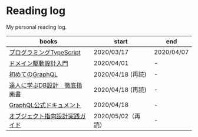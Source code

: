 # Reading log

My personal reading log.

|books|start|end|
|---|---|---|
|[プログラミングTypeScript](https://github.com/kawamataryo/reading-log/tree/master/%E3%83%97%E3%83%AD%E3%82%B0%E3%83%A9%E3%83%9F%E3%83%B3%E3%82%B0TypeScript)| 2020/03/17 | 2020/04/07 |
|[ドメイン駆動設計入門](https://github.com/kawamataryo/reading-log/tree/master/%E3%83%89%E3%83%A1%E3%82%A4%E3%83%B3%E9%A7%86%E5%8B%95%E8%A8%AD%E8%A8%88%E5%85%A5%E9%96%80%E3%80%9C%E3%83%9C%E3%83%88%E3%83%A0%E3%82%A2%E3%83%83%E3%83%97%E3%81%A7%E3%82%8F%E3%81%8B%E3%82%8B!%E3%83%89%E3%83%A1%E3%82%A4%E3%83%B3%E9%A7%86%E5%8B%95%E3%81%AE%E5%9F%BA%E6%9C%AC%E3%80%9C)| 2020/04/01 | - |
|[初めてのGraphQL](https://github.com/kawamataryo/reading-log/tree/master/%E5%88%9D%E3%82%81%E3%81%A6%E3%81%AEGraphQL)|2020/04/18 (再読) | - |
|[達人に学ぶDB設計　徹底指南書](https://github.com/kawamataryo/reading-log/tree/master/%E9%81%94%E4%BA%BA%E3%81%AB%E5%AD%A6%E3%81%B6DB%E8%A8%AD%E8%A8%88%20%E5%BE%B9%E5%BA%95%E6%8C%87%E5%8D%97%E6%9B%B8)| 2020/04/18 (再読) | - |
|[GraphQL公式ドキュメント](https://github.com/kawamataryo/reading-log/tree/master/GraphQL%E5%85%AC%E5%BC%8F%E3%83%89%E3%82%AD%E3%83%A5%E3%83%A1%E3%83%B3%E3%83%88)| 2020/04/18 | - |
|[オブジェクト指向設計実践ガイド](https://github.com/kawamataryo/reading-log/blob/master/%E3%82%AA%E3%83%96%E3%82%B8%E3%82%A7%E3%82%AF%E3%83%88%E6%8C%87%E5%90%91%E8%A8%AD%E8%A8%88%E5%AE%9F%E8%B7%B5%E3%82%AC%E3%82%A4%E3%83%89)| 2020/05/02（再読） | - |

